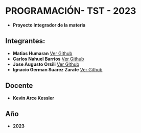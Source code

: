 # PROGRAMACIÓN- TST - 2023
- **Proyecto Integrador de la materia**

## Integrantes:

- **Matias Humaran** [Ver Github](https://github.com/Malvatyan)
- **Carlos Nahuel Barrios** [Ver Github](https://github.com/nahuel276)
- **Jose Augusto Orsili** [Ver Github](https://github.com/joseorsili)
- **Ignacio German Suarez Zarate** [Ver Github](https://github.com/suarezignacio)

## Docente

- **Kevin Arce Kessler**

## Año
- **2023**
